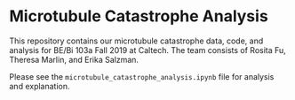 # Microtubule Catastrophe Analysis

This repository contains our microtubule catastrophe data, code, and analysis for BE/Bi 103a Fall 2019 at Caltech. The team consists of Rosita Fu, Theresa Marlin, and Erika Salzman.

Please see the `microtubule_catastrophe_analysis.ipynb` file for analysis and explanation.
